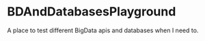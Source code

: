 BDAndDatabasesPlayground
===================

A place to test different BigData apis and databases when I need to.
